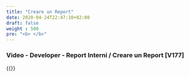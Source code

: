 ```yaml
---
title: "Creare un Report"
date: 2020-04-24T22:47:10+02:00
draft: false
weight : 500
pre: "<b> </b>"
---
```


### Video - Developer - Report Interni  / Creare un Report [V177] 
{{<youtube osGNs2X5MeM>}}
